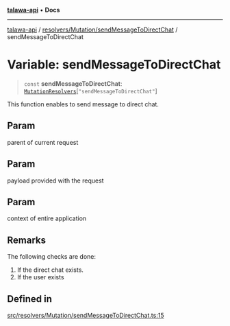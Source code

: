 [**talawa-api**](../../../../README.md) • **Docs**

***

[talawa-api](../../../../modules.md) / [resolvers/Mutation/sendMessageToDirectChat](../README.md) / sendMessageToDirectChat

# Variable: sendMessageToDirectChat

> `const` **sendMessageToDirectChat**: [`MutationResolvers`](../../../../types/generatedGraphQLTypes/type-aliases/MutationResolvers.md)\[`"sendMessageToDirectChat"`\]

This function enables to send message to direct chat.

## Param

parent of current request

## Param

payload provided with the request

## Param

context of entire application

## Remarks

The following checks are done:
1. If the direct chat exists.
2. If the user exists

## Defined in

[src/resolvers/Mutation/sendMessageToDirectChat.ts:15](https://github.com/PalisadoesFoundation/talawa-api/blob/6712e9940a5702665afc506fa9f6e9d7e1dc7991/src/resolvers/Mutation/sendMessageToDirectChat.ts#L15)
